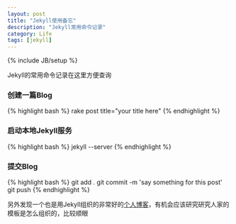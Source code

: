 ```yaml
---
layout: post
title: "Jekyll使用备忘"
description: "Jekyll常用命令记录"
category: Life
tags: [jekyll]
---
```

{% include JB/setup %}

Jekyll的常用命令记录在这里方便查询

### 创建一篇Blog
{% highlight bash %}
rake post title="your title here"
{% endhighlight %}

### 启动本地Jekyll服务
{% highlight bash %}
jekyll --server
{% endhighlight %}

### 提交Blog
{% highlight bash %}
git add .
git commit -m 'say something for this post'
git push
{% endhighlight %}

另外发现一个也是用Jekyll组织的非常好的[个人博客](http://ke.indiebros.com)，有机会应该研究研究人家的模板是怎么组织的，比较顺眼
